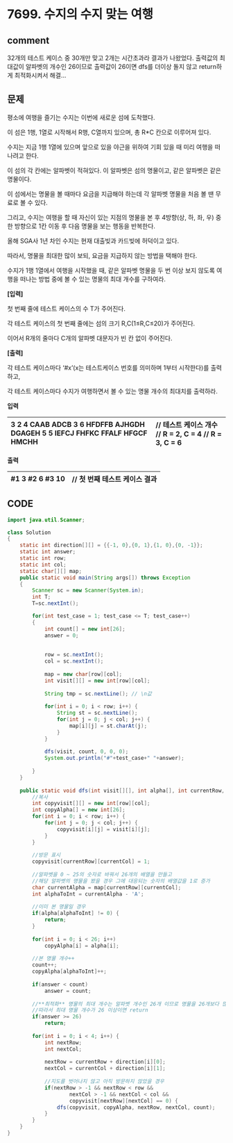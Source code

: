 # 7699. 수지의 수지 맞는 여행

## comment

32개의 테스트 케이스 중 30개만 맞고 2개는 시간초과라 결과가 나왔었다. 출력값의 최대값이 알파벳의 개수인 26이므로 출력값이 26이면 dfs를 더이상 돌지 않고 return하게 최적화시켜서 해결...

## 문제

평소에 여행을 즐기는 수지는 이번에 새로운 섬에 도착했다.  
  
이 섬은 1행, 1열로 시작해서 R행, C열까지 있으며, 총 R\*C 칸으로 이루어져 있다.  
  
수지는 지금 1행 1열에 있으며 앞으로 있을 야근을 위하여 기회 있을 때 미리 여행을 떠나려고 한다.  
  
이 섬의 각 칸에는 알파벳이 적혀있다. 이 알파벳은 섬의 명물이고, 같은 알파벳은 같은 명물이다.  
  
이 섬에서는 명물을 볼 때마다 요금을 지급해야 하는데 각 알파벳 명물을 처음 볼 땐 무료로 볼 수 있다.  
  
그리고, 수지는 여행을 할 때 자신이 있는 지점의 명물을 본 후 4방향\(상, 하, 좌, 우\) 중 한 방향으로 1칸 이동 후 다음 명물을 보는 행동을 반복한다.  
  
  
올해 SGA사 1년 차인 수지는 현재 대출빚과 카드빚에 허덕이고 있다.  
  
따라서, 명물을 최대한 많이 보되, 요금을 지급하지 않는 방법을 택해야 한다.  
  
수지가 1행 1열에서 여행을 시작했을 때, 같은 알파벳 명물을 두 번 이상 보지 않도록 여행을 떠나는 방법 중에 볼 수 있는 명물의 최대 개수를 구하여라.  
  
  
**\[입력\]**  
  
첫 번째 줄에 테스트 케이스의 수 T가 주어진다.  
  
각 테스트 케이스의 첫 번째 줄에는 섬의 크기 R,C\(1≤R,C≤20\)가 주어진다.  
  
이어서 R개의 줄마다 C개의 알파벳 대문자가 빈 칸 없이 주어진다.  
  
  
**\[출력\]**  
  
각 테스트 케이스마다 ‘\#x’\(x는 테스트케이스 번호를 의미하며 1부터 시작한다\)를 출력하고,  
  
각 테스트 케이스마다 수지가 여행하면서 볼 수 있는 명물 개수의 최대치를 출력하라.

**입력**

| 3 2 4 CAAB ADCB 3 6 HFDFFB AJHGDH DGAGEH 5 5 IEFCJ FHFKC FFALF HFGCF HMCHH | // 테스트 케이스 개수 // R = 2, C = 4   // R = 3, C = 6           |
| :--- | :--- |


**출력**

| \#1 3 \#2 6 \#3 10 | // 첫 번째 테스트 케이스 결과    |
| :--- | :--- |


## CODE

```java
import java.util.Scanner;

class Solution
{
	static int direction[][] = {{-1, 0},{0, 1},{1, 0},{0, -1}};
	static int answer;
	static int row;
	static int col;
	static char[][] map;
	public static void main(String args[]) throws Exception
	{
		Scanner sc = new Scanner(System.in);
		int T;
		T=sc.nextInt();

		for(int test_case = 1; test_case <= T; test_case++)
		{
			int count[] = new int[26];
			answer = 0;
			
			
			row = sc.nextInt();
			col = sc.nextInt();
			
			map = new char[row][col];
			int visit[][] = new int[row][col];
			
			String tmp = sc.nextLine();	// \n값 
			
			for(int i = 0; i < row; i++) {
				String st = sc.nextLine();
				for(int j = 0; j < col; j++) {
					map[i][j] = st.charAt(j);
				}
			}
			
			dfs(visit, count, 0, 0, 0);
			System.out.println("#"+test_case+" "+answer);
			
		}
	}
	
	public static void dfs(int visit[][], int alpha[], int currentRow, int currentCol, int count ) {
		//복사
		int copyvisit[][] = new int[row][col];
		int copyAlpha[] = new int[26];
		for(int i = 0; i < row; i++) {
			for(int j = 0; j < col; j++) {
				copyvisit[i][j] = visit[i][j];
			}
		}
		
		//방문 표시
		copyvisit[currentRow][currentCol] = 1;
		
		//알파벳을 0 ~ 25의 숫자로 바꿔서 26개의 배열을 만들고 
		//해당 알파벳의 명물을 봤을 경우 그에 대응되는 숫자의 배열값을 1로 증가
		char currentAlpha = map[currentRow][currentCol];
		int alphaToInt = currentAlpha - 'A';
		
		//이미 본 명물일 경우
		if(alpha[alphaToInt] != 0) {
			return;
		}
		
		for(int i = 0; i < 26; i++)
			copyAlpha[i] = alpha[i];
		
		//본 명물 개수++
		count++;
		copyAlpha[alphaToInt]++;
        
        if(answer < count)
            answer = count;
        
        //**최적화** 명물의 최대 개수는 알파벳 개수인 26개 이므로 명물을 26개보다 많이 볼 수 없다
      	//따라서 최대 명물 개수가 26 이상이면 return
        if(answer >= 26)
            return;
		
		for(int i = 0; i < 4; i++) {
			int nextRow;
			int nextCol;
			
			nextRow = currentRow + direction[i][0];
			nextCol = currentCol + direction[i][1];
			
			//지도를 벗어나지 않고 아직 방문하지 않았을 경우
			if(nextRow > -1 && nextRow < row &&
					nextCol > -1 && nextCol < col && 
					copyvisit[nextRow][nextCol] == 0) {
				dfs(copyvisit, copyAlpha, nextRow, nextCol, count);
			}
		}
	}
}
```

